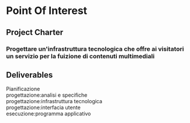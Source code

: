 <!DOCKTYPE html>
<head>
  </head>
<h1>Point Of Interest</h1>
<h2>Project Charter</h2>
  
  
 <h3>Progettare un'infrastruttura tecnologica che offre ai visitatori un servizio per la fuizione di contenuti multimediali</h3>
 
 <h2><b>Deliverables</b></h2>
  
  <p>Pianificazione<br>
      progettazione:analisi e specifiche<br>
      progettazione:infrastruttura tecnologica<br>
      progettazione:interfacia utente<br>
      esecuzione:programma applicativo<br>
  </p>














</html>
 
